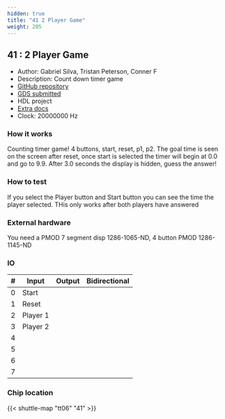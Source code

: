 ```yaml
---
hidden: true
title: "41 2 Player Game"
weight: 205
---
```


## 41 : 2 Player Game

* Author:  Gabriel Silva, Tristan Peterson, Conner F
* Description: Count down timer game
* [GitHub repository](https://github.com/gabejessil/tt06-verilog-template)
* [GDS submitted](https://github.com/gabejessil/tt06-verilog-template/actions/runs/8207313067)
* HDL project
* [Extra docs]()
* Clock: 20000000 Hz

<!---

This file is used to generate your project datasheet. Please fill in the information below and delete any unused
sections.

You can also include images in this folder and reference them in the markdown. Each image must be less than
512 kb in size, and the combined size of all images must be less than 1 MB.
-->


### How it works

Counting timer game! 4 buttons, start, reset, p1, p2. The goal time is seen on the screen after reset, once start is selected the timer will begin at 0.0 and go to 9.9. After 3.0 seconds the display is hidden, guess the answer!

### How to test

If you select the Player button and Start button you can see the time the player selected. THis only works after both players have answered

### External hardware

You need a PMOD 7 segment disp 1286-1065-ND, 4 button  PMOD 1286-1145-ND


### IO

| #             | Input    | Output   | Bidirectional   |
| ------------- | -------- | -------- | --------------- |
| 0 | Start  |   |         |
| 1 | Reset  |   |         |
| 2 | Player 1  |   |         |
| 3 | Player 2  |   |         |
| 4 |   |   |         |
| 5 |   |   |         |
| 6 |   |   |         |
| 7 |   |   |         |


### Chip location

{{< shuttle-map "tt06" "41" >}}
